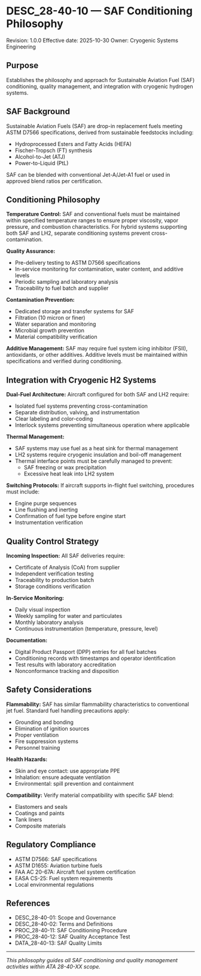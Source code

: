 # DESC_28-40-10 — SAF Conditioning Philosophy

Revision: 1.0.0
Effective date: 2025-10-30
Owner: Cryogenic Systems Engineering

## Purpose

Establishes the philosophy and approach for Sustainable Aviation Fuel (SAF) conditioning, quality management, and integration with cryogenic hydrogen systems.

## SAF Background

Sustainable Aviation Fuels (SAF) are drop-in replacement fuels meeting ASTM D7566 specifications, derived from sustainable feedstocks including:
- Hydroprocessed Esters and Fatty Acids (HEFA)
- Fischer-Tropsch (FT) synthesis
- Alcohol-to-Jet (ATJ)
- Power-to-Liquid (PtL)

SAF can be blended with conventional Jet-A/Jet-A1 fuel or used in approved blend ratios per certification.

## Conditioning Philosophy

**Temperature Control:**
SAF and conventional fuels must be maintained within specified temperature ranges to ensure proper viscosity, vapor pressure, and combustion characteristics. For hybrid systems supporting both SAF and LH2, separate conditioning systems prevent cross-contamination.

**Quality Assurance:**
- Pre-delivery testing to ASTM D7566 specifications
- In-service monitoring for contamination, water content, and additive levels
- Periodic sampling and laboratory analysis
- Traceability to fuel batch and supplier

**Contamination Prevention:**
- Dedicated storage and transfer systems for SAF
- Filtration (10 micron or finer)
- Water separation and monitoring
- Microbial growth prevention
- Material compatibility verification

**Additive Management:**
SAF may require fuel system icing inhibitor (FSII), antioxidants, or other additives. Additive levels must be maintained within specifications and verified during conditioning.

## Integration with Cryogenic H2 Systems

**Dual-Fuel Architecture:**
Aircraft configured for both SAF and LH2 require:
- Isolated fuel systems preventing cross-contamination
- Separate distribution, valving, and instrumentation
- Clear labeling and color-coding
- Interlock systems preventing simultaneous operation where applicable

**Thermal Management:**
- SAF systems may use fuel as a heat sink for thermal management
- LH2 systems require cryogenic insulation and boil-off management
- Thermal interface points must be carefully managed to prevent:
  - SAF freezing or wax precipitation
  - Excessive heat leak into LH2 system

**Switching Protocols:**
If aircraft supports in-flight fuel switching, procedures must include:
- Engine purge sequences
- Line flushing and inerting
- Confirmation of fuel type before engine start
- Instrumentation verification

## Quality Control Strategy

**Incoming Inspection:**
All SAF deliveries require:
- Certificate of Analysis (CoA) from supplier
- Independent verification testing
- Traceability to production batch
- Storage conditions verification

**In-Service Monitoring:**
- Daily visual inspection
- Weekly sampling for water and particulates
- Monthly laboratory analysis
- Continuous instrumentation (temperature, pressure, level)

**Documentation:**
- Digital Product Passport (DPP) entries for all fuel batches
- Conditioning records with timestamps and operator identification
- Test results with laboratory accreditation
- Nonconformance tracking and disposition

## Safety Considerations

**Flammability:**
SAF has similar flammability characteristics to conventional jet fuel. Standard fuel handling precautions apply:
- Grounding and bonding
- Elimination of ignition sources
- Proper ventilation
- Fire suppression systems
- Personnel training

**Health Hazards:**
- Skin and eye contact: use appropriate PPE
- Inhalation: ensure adequate ventilation
- Environmental: spill prevention and containment

**Compatibility:**
Verify material compatibility with specific SAF blend:
- Elastomers and seals
- Coatings and paints
- Tank liners
- Composite materials

## Regulatory Compliance

- ASTM D7566: SAF specifications
- ASTM D1655: Aviation turbine fuels
- FAA AC 20-67A: Aircraft fuel system certification
- EASA CS-25: Fuel system requirements
- Local environmental regulations

## References

- DESC_28-40-01: Scope and Governance
- DESC_28-40-02: Terms and Definitions
- PROC_28-40-11: SAF Conditioning Procedure
- PROC_28-40-12: SAF Quality Acceptance Test
- DATA_28-40-13: SAF Quality Limits

---

*This philosophy guides all SAF conditioning and quality management activities within ATA 28-40-XX scope.*
